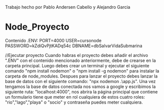 Trabajo hecho por Pablo Andersen Cabello y Alejandro Garcia
# Node_Proyecto
Contenido .ENV:
PORT=4000
USER=cursonode
PASSWORD=kZdiQvPjtKADq54c
DBNAME=dbSalvarVidaSubmarina

//Ejecutar proyecto
Cuando habras el proyecto debes añadir el archivo ".ENV" con el contenido mencionado anteriormente, debe de crearse en la carpeta principal.
Luego debes crear un terminal y ejecutar el siguiente comando "npm install nodemon" o "npm install -g nodemon" para instalar la carpeta de node_modules.
Despues para lanzar el proyecto debes lanzar la base de datos con el siguiente comando: "npx nodemon .\app.js".
Una vez tengamos la base de datos conectada nos vamos a google y escribimos la siguiente ruta: "localhost:4000", nos abrira la página principal que contiene 
un formulario tiene que meter en rol cualquiera de estos cuatro roles: "rio","lago","playa" o "socio" y contraseña puedes meter cualquiera.

